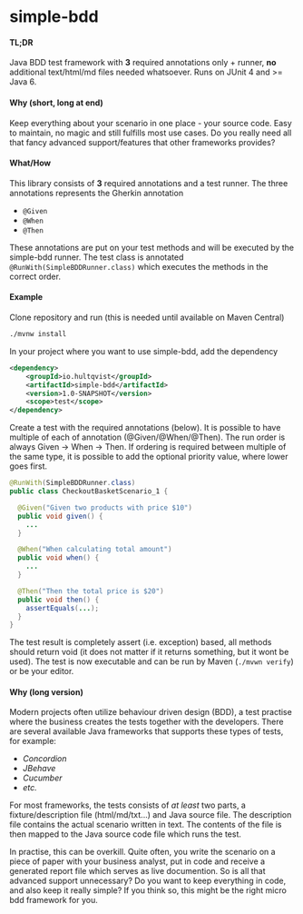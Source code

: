 # simple-bdd

#### TL;DR
Java BDD test framework with **3** required annotations only + runner, **no** additional text/html/md files needed whatsoever.
Runs on JUnit 4 and >= Java 6.

#### Why (short, long at end)
Keep everything about your scenario in one place - your source code. Easy to maintain, no magic and still fulfills most use cases.
Do you really need all that fancy advanced support/features that other frameworks provides?

#### What/How
This library consists of **3** required annotations and a test runner. The three annotations represents the Gherkin annotation
* `@Given`
* `@When`
* `@Then`

These annotations are put on your test methods and will be executed by the simple-bdd runner. The test class is annotated `@RunWith(SimpleBDDRunner.class)` which executes the methods in the correct order.

#### Example
Clone repository and run (this is needed until available on Maven Central)
```sh
./mvnw install
```

In your project where you want to use simple-bdd, add the dependency
```xml
<dependency>
	<groupId>io.hultqvist</groupId>
	<artifactId>simple-bdd</artifactId>
	<version>1.0-SNAPSHOT</version>
	<scope>test</scope>
</dependency>
```

Create a test with the required annotations (below). It is possible to have multiple of each of annotation (@Given/@When/@Then). The run order is always Given -> When -> Then. If ordering is required between multiple of the same type, it is possible to add the optional priority value, where lower goes first.
```java
@RunWith(SimpleBDDRunner.class)
public class CheckoutBasketScenario_1 {

  @Given("Given two products with price $10")
  public void given() {
    ...
  }

  @When("When calculating total amount")
  public void when() {
    ...
  }

  @Then("Then the total price is $20")
  public void then() {
    assertEquals(...);
  }
}
```
The test result is completely assert (i.e. exception) based, all methods should return void (it does not matter if it returns something, but it wont be used). The test is now executable and can be run by Maven (`./mvwn verify`) or be your editor.

#### Why (long version)
Modern projects often utilize behaviour driven design (BDD), a test practise where the business creates the tests together with the developers. 
There are several available Java frameworks that supports these types of tests, for example:
* *Concordion*
* *JBehave*
* *Cucumber*
* *etc.*

For most frameworks, the tests consists of *at least* two parts, a fixture/description file (html/md/txt...) and Java source file.
The description file contains the actual scenario written in text. The contents of the file is then mapped to the Java source
code file which runs the test.
 
In practise, this can be overkill. Quite often, you write the scenario on a piece of paper with your business analyst, put in code and receive a generated report file which serves as live documention. So is all that advanced support unnecessary? Do you want to keep everything in code, and also keep it really simple? If you think so, this might be the right micro bdd framework for you.